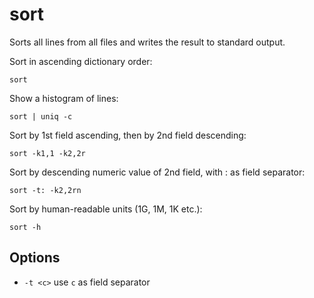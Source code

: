 # sort

Sorts all lines from all files and writes the result to standard
output.

Sort in ascending dictionary order:

`sort`

Show a histogram of lines:

`sort | uniq -c`

Sort by 1st field ascending, then by 2nd field descending:

`sort -k1,1 -k2,2r`

Sort by descending numeric value of 2nd field, with : as field separator:

`sort -t: -k2,2rn`

Sort by human-readable units (1G, 1M, 1K etc.):

`sort -h`

## Options

* `-t <c>` use `c` as field separator
